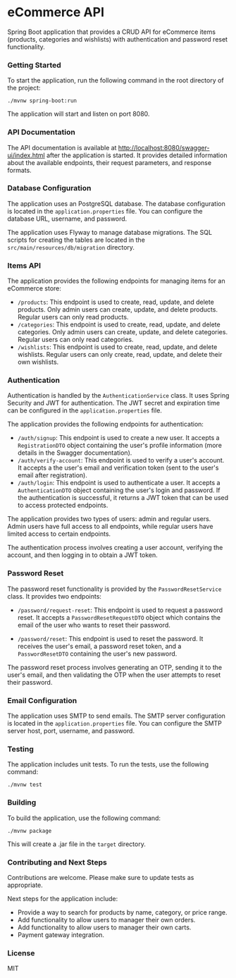 # eCommerce API 

Spring Boot application that provides a CRUD API for eCommerce items (products, categories and wishlists) with authentication and password reset functionality.

### Getting Started

To start the application, run the following command in the root directory of the project:

```
./mvnw spring-boot:run
```

The application will start and listen on port 8080.

### API Documentation

The API documentation is available at [http://localhost:8080/swagger-ui/index.html](http://localhost:8080/swagger-ui/index.html) after the application is started. It provides detailed information about the available endpoints, their request parameters, and response formats. 

### Database Configuration

The application uses an PostgreSQL database. The database configuration is located in the `application.properties` file. You can configure the database URL, username, and password.

The application uses Flyway to manage database migrations. The SQL scripts for creating the tables are located in the `src/main/resources/db/migration` directory.

### Items API

The application provides the following endpoints for managing items for an eCommerce store:

- `/products`: This endpoint is used to create, read, update, and delete products. Only admin users can create, update, and delete products. Regular users can only read products.
- `/categories`: This endpoint is used to create, read, update, and delete categories. Only admin users can create, update, and delete categories. Regular users can only read categories.
- `/wishlists`: This endpoint is used to create, read, update, and delete wishlists. Regular users can only create, read, update, and delete their own wishlists.

### Authentication

Authentication is handled by the `AuthenticationService` class. It uses Spring Security and JWT for authentication. The JWT secret and expiration time can be configured in the `application.properties` file. 

The application provides the following endpoints for authentication:

- `/auth/signup`: This endpoint is used to create a new user. It accepts a `RegistrationDTO` object containing the user's profile information (more details in the Swagger documentation).
-  `/auth/verify-account`: This endpoint is used to verify a user's account. It accepts a the user's email and verification token (sent to the user's email after registration).
- `/auth/login`: This endpoint is used to authenticate a user. It accepts a `AuthenticationDTO` object containing the user's login and password. If the authentication is successful, it returns a JWT token that can be used to access protected endpoints.

The application provides two types of users: admin and regular users. Admin users have full access to all endpoints, while regular users have limited access to certain endpoints.

The authentication process involves creating a user account, verifying the account, and then logging in to obtain a JWT token.

### Password Reset

The password reset functionality is provided by the `PasswordResetService` class. It provides two endpoints:

- `/password/request-reset`: This endpoint is used to request a password reset. It accepts a `PasswordResetRequestDTO` object which contains the email of the user who wants to reset their password.
  
- `/password/reset`: This endpoint is used to reset the password.  It receives the user's email, a password reset token, and a `PasswordResetDTO` containing the user's new password.

The password reset process involves generating an OTP, sending it to the user's email, and then validating the OTP when the user attempts to reset their password.

### Email Configuration

The application uses SMTP to send emails. The SMTP server configuration is located in the `application.properties` file. You can configure the SMTP server host, port, username, and password.

### Testing

The application includes unit tests. To run the tests, use the following command:

```
./mvnw test
```

### Building

To build the application, use the following command:

```
./mvnw package
```

This will create a .jar file in the `target` directory.

### Contributing and Next Steps

Contributions are welcome. Please make sure to update tests as appropriate.

Next steps for the application include:

- Provide a way to search for products by name, category, or price range.
- Add functionality to allow users to manager their own orders.
- Add functionality to allow users to manager their own carts.
- Payment gateway integration.

### License

MIT
